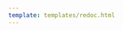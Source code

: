 ```yaml
---
template: templates/redoc.html
---
```


<redoc spec-url=../../../apis/restapis/backup-code.yaml></redoc>
<script src="https://cdn.jsdelivr.net/npm/redoc@next/bundles/redoc.standalone.js"> </script>